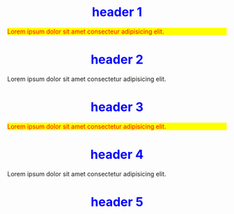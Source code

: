 <!DOCTYPE html>
<html lanf="en">
    <title>Document</title>
    <style>
        h1{
            color:BLue;
            text-align:center;
        }
        .qwerty {
            color:red;
            background-color:yellow;
        }
    </style>
    <body>
        <h1>header 1</h1>
        <p class="qwerty">Lorem ipsum dolor sit amet consecteur adipisicing elit.</p>
        <h1>header 2</h1>
        <p>Lorem ipsum dolor sit amet consectetur adipisicing elit.</p>
        <h1>header 3</h1>
        <p class="qwerty">Lorem ipsum dolor sit amet consectetur adipisicing elit.</p>
        <h1>header 4</h1>
        <p>Lorem ipsum dolor sit amet consectetur adipisicing elit.</p>
        <h1>header 5</h1>
    </body>
</html>
